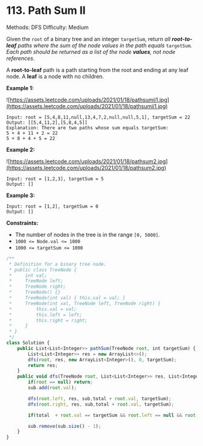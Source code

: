 # 113. Path Sum II

Methods: DFS
Difficulty: Medium

Given the `root` of a binary tree and an integer `targetSum`, return *all **root-to-leaf** paths where the sum of the node values in the path equals* `targetSum`*. Each path should be returned as a list of the node **values**, not node references*.

A **root-to-leaf** path is a path starting from the root and ending at any leaf node. A **leaf** is a node with no children.

**Example 1:**

![https://assets.leetcode.com/uploads/2021/01/18/pathsumii1.jpg](https://assets.leetcode.com/uploads/2021/01/18/pathsumii1.jpg)

```
Input: root = [5,4,8,11,null,13,4,7,2,null,null,5,1], targetSum = 22
Output: [[5,4,11,2],[5,8,4,5]]
Explanation: There are two paths whose sum equals targetSum:
5 + 4 + 11 + 2 = 22
5 + 8 + 4 + 5 = 22

```

**Example 2:**

![https://assets.leetcode.com/uploads/2021/01/18/pathsum2.jpg](https://assets.leetcode.com/uploads/2021/01/18/pathsum2.jpg)

```
Input: root = [1,2,3], targetSum = 5
Output: []

```

**Example 3:**

```
Input: root = [1,2], targetSum = 0
Output: []

```

**Constraints:**

- The number of nodes in the tree is in the range `[0, 5000]`.
- `1000 <= Node.val <= 1000`
- `1000 <= targetSum <= 1000`

```jsx
/**
 * Definition for a binary tree node.
 * public class TreeNode {
 *     int val;
 *     TreeNode left;
 *     TreeNode right;
 *     TreeNode() {}
 *     TreeNode(int val) { this.val = val; }
 *     TreeNode(int val, TreeNode left, TreeNode right) {
 *         this.val = val;
 *         this.left = left;
 *         this.right = right;
 *     }
 * }
 */
class Solution {
    public List<List<Integer>> pathSum(TreeNode root, int targetSum) {
        List<List<Integer>> res = new ArrayList<>();
        dfs(root, res, new ArrayList<Integer>(), 0, targetSum);
        return res;
    }
    public void dfs(TreeNode root, List<List<Integer>> res, List<Integer> sub, int total, int targetSum){
        if(root == null) return;
        sub.add(root.val);

        dfs(root.left, res, sub,total + root.val, targetSum);
        dfs(root.right, res, sub,total + root.val, targetSum);

        if(total  + root.val == targetSum && root.left == null && root.right == null) res.add(new ArrayList<>(sub));

        sub.remove(sub.size() - 1);
    }
}
```